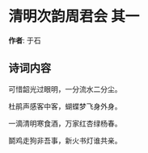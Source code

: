 # 清明次韵周君会  其一

**作者**: 于石

## 诗词内容

可惜韶光过眼明，一分流水二分尘。

杜鹃声感客中客，蝴蝶梦飞身外身。

一滴清明寒食酒，万家红杏绿杨春。

鬬鸡走狗非吾事，新火书灯谁共亲。

